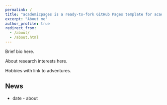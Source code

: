 ```yaml
---
permalink: /
title: "academicpages is a ready-to-fork GitHub Pages template for academic personal websites"
excerpt: "About me"
author_profile: true
redirect_from: 
  - /about/
  - /about.html
---
```

<!-- TO DO -->
Brief bio here. 

About research interests here. 

Hobbies with link to adventures. 

News
------
* date - about
